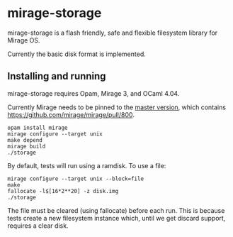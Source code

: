 # mirage-storage

mirage-storage is a flash friendly, safe and flexible
filesystem library for Mirage OS.

Currently the basic disk format is implemented.

## Installing and running

mirage-storage requires Opam, Mirage 3, and OCaml 4.04.

Currently Mirage needs to be pinned to the
[master version](https://github.com/mirage/mirage),
which contains <https://github.com/mirage/mirage/pull/800>.

```
opam install mirage
mirage configure --target unix
make depend
mirage build
./storage
```

By default, tests will run using a ramdisk.
To use a file:

```
mirage configure --target unix --block=file
make
fallocate -l$[16*2**20] -z disk.img
./storage
```

The file must be cleared (using fallocate) before each run.
This is because tests create a new filesystem instance which,
until we get discard support, requires a clear disk.
